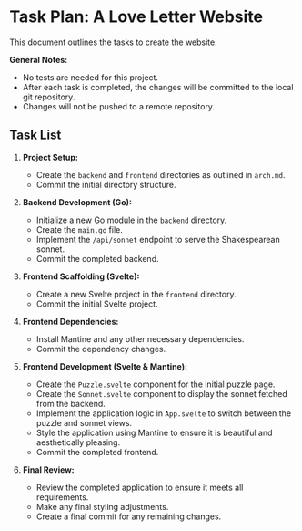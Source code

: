 # Task Plan: A Love Letter Website

This document outlines the tasks to create the website.

**General Notes:**

*   No tests are needed for this project.
*   After each task is completed, the changes will be committed to the local git repository.
*   Changes will not be pushed to a remote repository.

## Task List

1.  **Project Setup:**
    *   Create the `backend` and `frontend` directories as outlined in `arch.md`.
    *   Commit the initial directory structure.

2.  **Backend Development (Go):**
    *   Initialize a new Go module in the `backend` directory.
    *   Create the `main.go` file.
    *   Implement the `/api/sonnet` endpoint to serve the Shakespearean sonnet.
    *   Commit the completed backend.

3.  **Frontend Scaffolding (Svelte):**
    *   Create a new Svelte project in the `frontend` directory.
    *   Commit the initial Svelte project.

4.  **Frontend Dependencies:**
    *   Install Mantine and any other necessary dependencies.
    *   Commit the dependency changes.

5.  **Frontend Development (Svelte & Mantine):**
    *   Create the `Puzzle.svelte` component for the initial puzzle page.
    *   Create the `Sonnet.svelte` component to display the sonnet fetched from the backend.
    *   Implement the application logic in `App.svelte` to switch between the puzzle and sonnet views.
    *   Style the application using Mantine to ensure it is beautiful and aesthetically pleasing.
    *   Commit the completed frontend.

6.  **Final Review:**
    *   Review the completed application to ensure it meets all requirements.
    *   Make any final styling adjustments.
    *   Create a final commit for any remaining changes.
